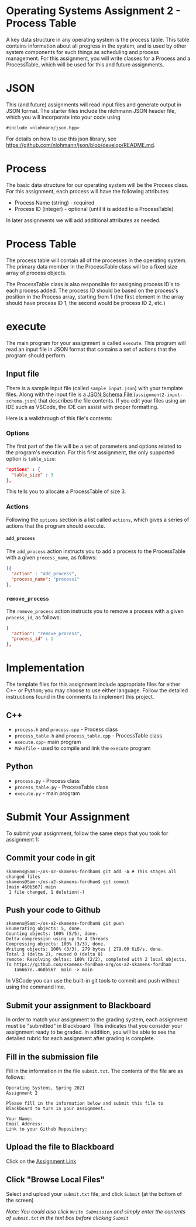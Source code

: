 # Operating Systems Assignment 2 - Process Table
A key data structure in any operating system is the process table. This table contains information about all progress in the system, and is used by other system components for such things as scheduling and process management. For this assignment, you will write classes for a Process and a ProcessTable, which will be used for this and future assignments.
# JSON
This (and future) assignments will read input files and generate output in JSON format. The starter files include the nlohmann JSON header file, which you will incorporate into your code using
```
#include <nlohmann/json.hpp>
```
For details on how to use this json library, see https://github.com/nlohmann/json/blob/develop/README.md. 
# Process
The basic data structure for our operating system will be the Process class. For this assignment, each process will have the following attributes:
* Process Name (string) - required
* Process ID (integer) - optional (until it is added to a ProcessTable)

In later assignments we will add additional attributes as needed.

# Process Table
The process table will contain all of the processes in the operating system. The primary data member in the ProcessTable class will be a fixed size array of process objects.

The ProcessTable class is also responsible for assigning process ID's to each process added. The process ID should be based on the process's position in the Process array, starting from 1 (the first element in the array should have process ID 1, the second would be process ID 2, etc.)

# execute
The main program for your assignment is called `execute`. This program will read an input file in JSON format that contains a set of actions that the program should perform. 

## Input file
There is a sample input file (called `sample_input.json`) with your template files. Along with the input file is a [JSON Schema File ](https://json-schema.org/) (`assignment2-input-schema.json`) that describes the file contents. If you edit your files using an IDE such as VSCode, the IDE can assist with proper formatting.

Here is a walkthrough of this file's contents:

### Options
The first part of the file will be a set of parameters and options related to the program's execution. For this first assignment, the only supported option is `table_size`:
```json
"options" : {
  "table_size" : 3
}, 
```
This tells you to allocate a ProcessTable of size 3.

### Actions
Following the `options` section is a list called `actions`, which gives a series of actions that the program should execute.

#### `add_process`
The `add_process` action instructs you to add a process to the ProcessTable with a given `process_name`, as follows:
```json
[{
  "action" : "add_process",
  "process_name": "process1"
},
```
### `remove_process`
The `remove_process` action instructs you to remove a process with a given `process_id`, as follows:
```json
{
  "action": "remove_process",
  "process_id" : 1
},
```
# Implementation
The template files for this assignment include appropriate files for either C++ or Python; you may choose to use either language. Follow the detailed instructions found in the comments to implement this project.
## C++
* `process.h` and `process.cpp` - Process class
* `process_table.h` and `process_table.cpp` - ProcessTable class
* `execute.cpp`- main program
* `Makefile` - used to compile and link the `execute` program
## Python
* `process.py` - Process class
* `process_table.py` - ProcessTable class
* `execute.py` - main program
# Submit Your Assignment
To submit your assignment, follow the same steps that you took for assignment 1:
## Commit your code in git

```
skamens@Sam:~/os-a2-skamens-fordham$ git add -A # This stages all changed files
skamens@Sam:~/os-a2-skamens-fordham$ git commit
[main 460b567] main
 1 file changed, 1 deletion(-)
```
## Push your code to Github

```
skamens@Sam:~/os-a2-skamens-fordham$ git push
Enumerating objects: 5, done.
Counting objects: 100% (5/5), done.
Delta compression using up to 4 threads
Compressing objects: 100% (3/3), done.
Writing objects: 100% (3/3), 279 bytes | 279.00 KiB/s, done.
Total 3 (delta 2), reused 0 (delta 0)
remote: Resolving deltas: 100% (2/2), completed with 2 local objects.
To https://github.com/skamens-fordham-org/os-a2-skamens-fordham
   1a6667e..460b567  main -> main
```
In VSCode you can use the built-in git tools to commit and push without using the command line.
## Submit your assignment to Blackboard
In order to match your assignment to the grading system, each assignment must be "submitted" in Blackboard. This indicates that you consider your assignment ready to be graded. In addition, you will be able to see the detailed rubric for each assignment after grading is complete.

## Fill in the submission file
Fill in the information in the file `submit.txt`. The contents of the file are as follows:

```
Operating Systems, Spring 2021
Assignment 2

Please fill in the information below and submit this file to Blackboard to turn in your assignment.

Your Name:
Email Address:
Link to your Github Repository: 
```
## Upload the file to Blackboard
Click on the [Assignment Link](https://fordham.blackboard.com/webapps/assignment/uploadAssignment?content_id=_3599499_1&course_id=_6112339_1)

## Click "Browse Local Files"

Select and upload your `submit.txt` file, and click `Submit` (at the bottom of the screen)

_Note: You could also click `Write Submission` and simply enter the contents of `submit.txt` in the text box before clicking `Submit`_

